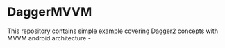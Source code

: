 # DaggerMVVM

This repository contains simple example covering Dagger2 concepts with MVVM android architecture -


